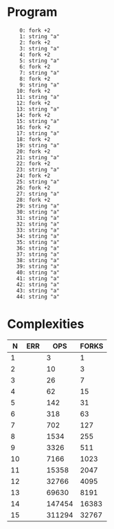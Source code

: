 # Program

```
    0: fork +2
    1: string "a"
    2: fork +2
    3: string "a"
    4: fork +2
    5: string "a"
    6: fork +2
    7: string "a"
    8: fork +2
    9: string "a"
   10: fork +2
   11: string "a"
   12: fork +2
   13: string "a"
   14: fork +2
   15: string "a"
   16: fork +2
   17: string "a"
   18: fork +2
   19: string "a"
   20: fork +2
   21: string "a"
   22: fork +2
   23: string "a"
   24: fork +2
   25: string "a"
   26: fork +2
   27: string "a"
   28: fork +2
   29: string "a"
   30: string "a"
   31: string "a"
   32: string "a"
   33: string "a"
   34: string "a"
   35: string "a"
   36: string "a"
   37: string "a"
   38: string "a"
   39: string "a"
   40: string "a"
   41: string "a"
   42: string "a"
   43: string "a"
   44: string "a"
```

# Complexities

| N  |  ERR  |  OPS   | FORKS |
|----|-------|--------|-------|
|  1 | <nil> |      3 |     1 |
|  2 | <nil> |     10 |     3 |
|  3 | <nil> |     26 |     7 |
|  4 | <nil> |     62 |    15 |
|  5 | <nil> |    142 |    31 |
|  6 | <nil> |    318 |    63 |
|  7 | <nil> |    702 |   127 |
|  8 | <nil> |   1534 |   255 |
|  9 | <nil> |   3326 |   511 |
| 10 | <nil> |   7166 |  1023 |
| 11 | <nil> |  15358 |  2047 |
| 12 | <nil> |  32766 |  4095 |
| 13 | <nil> |  69630 |  8191 |
| 14 | <nil> | 147454 | 16383 |
| 15 | <nil> | 311294 | 32767 |

